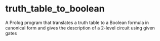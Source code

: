 # truth_table_to_boolean
A Prolog program that translates a  truth table to a Boolean formula in canonical form and gives the description of a 2-level circuit using given gates
